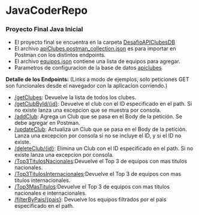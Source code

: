 # JavaCoderRepo
### Proyecto Final Java Inicial

- El proyecto final se encuentra en la carpeta [DesafioAPIClubesDB](https://github.com/diegoalzuet/JavaCoderRepo/tree/main/DesafioAPIClubesDB/)
- El archivo [apiClubes.postman_collection.json](https://github.com/diegoalzuet/JavaCoderRepo/blob/main/DesafioAPIClubesDB/JSON%20Equipos%20y%20Postman/apiClubes.postman_collection.json) es para importar en Postman con los distintos endpoints.
- El archivo [equipos.json](https://github.com/diegoalzuet/JavaCoderRepo/blob/main/DesafioAPIClubesDB/JSON%20Equipos%20y%20Postman/equipos.json) contiene una lista de equipos para agregar.
- Parametros de configuracion de la base de datos [apiclubes](https://github.com/diegoalzuet/JavaCoderRepo/blob/main/DesafioAPIClubesDB/src/main/resources/application.properties) 

**Detalle de los Endpoints:**
(Links a modo de ejemplos, solo peticiones GET son funcionales desde el navegador con la aplicacion corriendo.)
- [/getClubes](http://localhost:8080/apiClub/v1/getClubes): Devuelve la lista de todos los clubes.
- [/getClubById/{id}](http://localhost:8080/apiClub/v1/getClubById/5000): Devuelve el club con el ID especificado en el path. Si no existe lanza una excepcion que se muestra por consola.
- [/addClub](http://localhost:8080/apiClub/v1/addClub): Agrega un Club que se pasa en el Body de la petición. Se debe agregar en Postman.
- [/updateClub](http://localhost:8080/apiClub/v1/updateClub): Actualiza un Club que se pasa en el Body de la petición. Lanza una excepcion por consola si no se incluye el ID, y si el ID no existe.
- [/deleteClub/{id}](http://localhost:8080/apiClub/v1/deleteClub/5000): Elimina un Club con el ID especificado en el path. Si no existe lanza una excepcion por consola.
- [/Top3TitulosNacionales](http://localhost:8080/apiClub/v1/Top3TitulosNacionales):Devuelve el Top 3 de equipos con mas titulos nacionales.
- [/Top3TitulosInternacionales](http://localhost:8080/apiClub/v1/Top3TitulosInternacionales):Devuelve el Top 3 de equipos con mas titulos internacionales.
- [/Top3MasTitulos](http://localhost:8080/apiClub/v1/Top3MasTitulos):Devuelve el Top 3 de equipos con mas titulos nacionales e internacionales.
- [/filterByPais/{pais}](http://localhost:8080/apiClub/v1/filterByPais/argentina): Devuelve los equipos filtrados por el pais especificado en el path.
